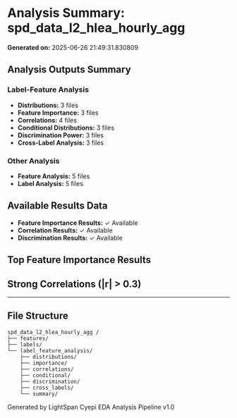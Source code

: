 # Analysis Summary: spd_data_l2_hlea_hourly_agg

**Generated on:**  2025-06-26 21:49:31.830809

## Analysis Outputs Summary

### Label-Feature Analysis
- **Distributions:**  3 files
- **Feature Importance:**  3 files
- **Correlations:**  4 files
- **Conditional Distributions:**  3 files
- **Discrimination Power:**  3 files
- **Cross-Label Analysis:**  3 files

### Other Analysis
- **Feature Analysis:**  5 files
- **Label Analysis:**  5 files

## Available Results Data
- **Feature Importance Results:**  ✓ Available
- **Correlation Results:**  ✓ Available
- **Discrimination Results:**  ✓ Available

## Top Feature Importance Results

## Strong Correlations (|r| > 0.3)


---
## File Structure

```
spd_data_l2_hlea_hourly_agg /
├── features/
├── labels/
└── label_feature_analysis/
    ├── distributions/
    ├── importance/
    ├── correlations/
    ├── conditional/
    ├── discrimination/
    ├── cross_labels/
    └── summary/
```

Generated by LightSpan Cyepi EDA Analysis Pipeline v1.0

